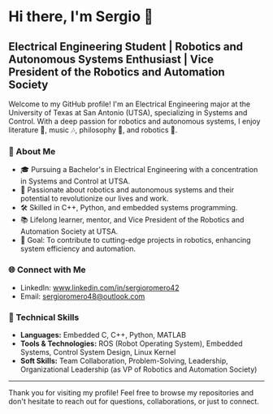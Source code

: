 # Hi there, I'm Sergio 👋

## Electrical Engineering Student | Robotics and Autonomous Systems Enthusiast | Vice President of the Robotics and Automation Society

Welcome to my GitHub profile! I'm an Electrical Engineering major at the University of Texas at San Antonio (UTSA), specializing in Systems and Control. With a deep passion for robotics and autonomous systems, I enjoy literature 📖, music 🎶, philosophy 💭, and robotics 🤖.

### 🤖 About Me
- 🎓 Pursuing a Bachelor's in Electrical Engineering with a concentration in Systems and Control at UTSA.
- 🌟 Passionate about robotics and autonomous systems and their potential to revolutionize our lives and work.
- 🛠️ Skilled in C++, Python, and embedded systems programming.
- 📚 Lifelong learner, mentor, and Vice President of the Robotics and Automation Society at UTSA.
- 🎯 Goal: To contribute to cutting-edge projects in robotics, enhancing system efficiency and automation.

### 🌐 Connect with Me
- LinkedIn: www.linkedin.com/in/sergioromero42
- Email: sergioromero48@outlook.com

### 💼 Technical Skills
- **Languages:** Embedded C, C++, Python, MATLAB
- **Tools & Technologies:** ROS (Robot Operating System), Embedded Systems, Control System Design, Linux Kernel
- **Soft Skills:** Team Collaboration, Problem-Solving, Leadership, Organizational Leadership (as VP of Robotics and Automation Society)

---

Thank you for visiting my profile! Feel free to browse my repositories and don't hesitate to reach out for questions, collaborations, or just to connect.
